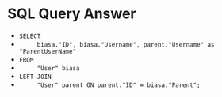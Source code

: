 # SQL Query Answer
- `SELECT `
- ` 	biasa."ID", biasa."Username", parent."Username" as "ParentUserName"`
- `FROM `
- `     "User" biasa`
- `LEFT JOIN`
- `     "User" parent ON parent."ID" = biasa."Parent";`

